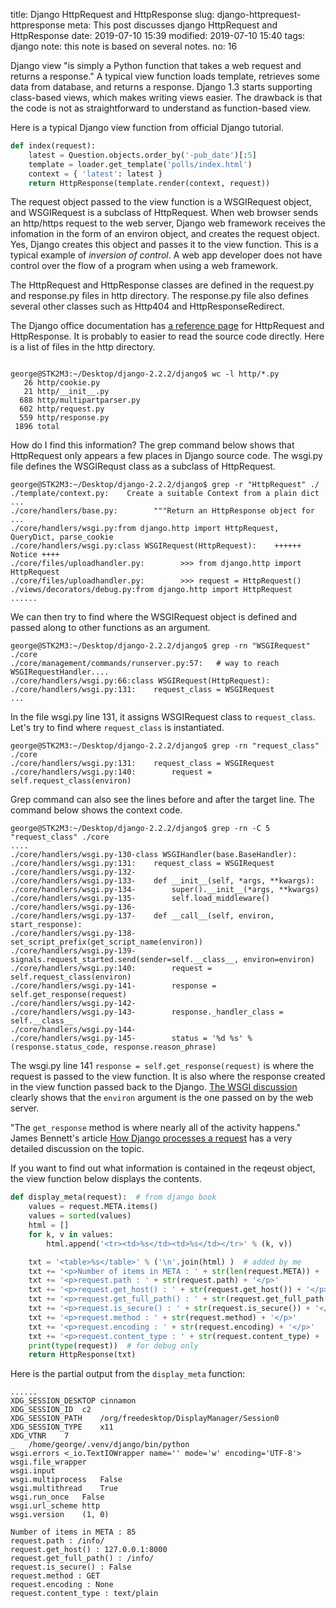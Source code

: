 title: Django HttpRequest and HttpResponse
slug: django-httprequest-httpresponse
meta: This post discusses django HttpRequest and HttpResponse
date: 2019-07-10 15:39
modified: 2019-07-10 15:40
tags: django
note: this note is based on several notes.
no: 16


Django view "is simply a Python function that takes a web request and 
returns a response." A typical view function loads template, retrieves 
some data from database, and returns a response. Django 1.3 starts supporting 
class-based views, which makes writing views easier. The drawback is that 
the code is not as straightforward to understand as function-based view. 

Here is a typical Django view function from official Django tutorial. 

```python
def index(request):
    latest = Question.objects.order_by('-pub_date')[:5]
    template = loader.get_template('polls/index.html')
    context = { 'latest': latest }
    return HttpResponse(template.render(context, request))
```

The request object passed to the view function is a WSGIRequest object, and 
WSGIRequest is a subclass of HttpRequest.  When web browser sends an http/https
request to the web server, Django web framework receives the infomation in 
the form of an environ object, and creates the request object.  Yes, Django 
creates this object and passes it to the view function.  This is a 
typical example of *inversion of control*. A web app developer does not have
control over the flow of a program when using a web framework. 

The HttpRequest and HttpResponse classes are defined in the request.py and 
response.py files in http directory. The response.py file also defines 
several other classes such as Http404 and HttpResponseRedirect. 

The Django office documentation has 
[a reference page](https://docs.djangoproject.com/en/2.2/ref/request-response/) 
for HttpRequest and HttpResponse. It is probably to easier to read the source 
code directly. Here is a list of files in the http directory.

```

george@STK2M3:~/Desktop/django-2.2.2/django$ wc -l http/*.py
   26 http/cookie.py
   21 http/__init__.py
  688 http/multipartparser.py
  602 http/request.py
  559 http/response.py
 1896 total
```

How do I find this information? The grep command below shows that HttpRequest 
only appears a few places in Django source code. The wsgi.py file defines the 
WSGIRequst class as a subclass of HttpRequest. 

```
george@STK2M3:~/Desktop/django-2.2.2/django$ grep -r "HttpRequest" ./
./template/context.py:    Create a suitable Context from a plain dict ...
./core/handlers/base.py:        """Return an HttpResponse object for  ...
./core/handlers/wsgi.py:from django.http import HttpRequest, QueryDict, parse_cookie
./core/handlers/wsgi.py:class WSGIRequest(HttpRequest):    ++++++ Notice ++++
./core/files/uploadhandler.py:        >>> from django.http import HttpRequest
./core/files/uploadhandler.py:        >>> request = HttpRequest()
./views/decorators/debug.py:from django.http import HttpRequest
......
```

We can then try to find where the WSGIRequest object is defined and passed along 
to other functions as an argument. 

```
george@STK2M3:~/Desktop/django-2.2.2/django$ grep -rn "WSGIRequest" ./core
./core/management/commands/runserver.py:57:   # way to reach WSGIRequestHandler....
./core/handlers/wsgi.py:66:class WSGIRequest(HttpRequest):
./core/handlers/wsgi.py:131:    request_class = WSGIRequest
...
```

In the file wsgi.py line 131, it assigns WSGIRequest class to `request_class`. 
Let's try to find where `request_class` is instantiated. 

```
george@STK2M3:~/Desktop/django-2.2.2/django$ grep -rn "request_class" ./core
./core/handlers/wsgi.py:131:    request_class = WSGIRequest
./core/handlers/wsgi.py:140:        request = self.request_class(environ)
```

Grep command can also see the lines before and after the target line.  The command 
below shows the context code. 

```
george@STK2M3:~/Desktop/django-2.2.2/django$ grep -rn -C 5 "request_class" ./core
....
./core/handlers/wsgi.py-130-class WSGIHandler(base.BaseHandler):
./core/handlers/wsgi.py:131:    request_class = WSGIRequest
./core/handlers/wsgi.py-132-
./core/handlers/wsgi.py-133-    def __init__(self, *args, **kwargs):
./core/handlers/wsgi.py-134-        super().__init__(*args, **kwargs)
./core/handlers/wsgi.py-135-        self.load_middleware()
./core/handlers/wsgi.py-136-
./core/handlers/wsgi.py-137-    def __call__(self, environ, start_response):
./core/handlers/wsgi.py-138-        set_script_prefix(get_script_name(environ))
./core/handlers/wsgi.py-139-        signals.request_started.send(sender=self.__class__, environ=environ)
./core/handlers/wsgi.py:140:        request = self.request_class(environ)
./core/handlers/wsgi.py-141-        response = self.get_response(request)
./core/handlers/wsgi.py-142-
./core/handlers/wsgi.py-143-        response._handler_class = self.__class__
./core/handlers/wsgi.py-144-
./core/handlers/wsgi.py-145-        status = '%d %s' % (response.status_code, response.reason_phrase)
```

The wsgi.py line 141 `response = self.get_response(request)` is where 
the request is passed to the view function. It is also where the response created 
in the view function passed back to the Django. 
[The WSGI discussion]({filename}django-wsgi.md) 
clearly shows that the `environ` argument is the one passed on by the web 
server. 

"The `get_response` method is where nearly all of the activity happens." James 
Bennett's article 
[How Django processes a request](https://www.b-list.org/weblog/2006/jun/13/how-django-processes-request/) 
has a very detailed discussion on the topic. 

If you want to find out what information is contained in the reqeust object, the 
view function below displays the contents. 

```python
def display_meta(request):  # from django book
    values = request.META.items()
    values = sorted(values)
    html = []
    for k, v in values:
        html.append('<tr><td>%s</td><td>%s</td></tr>' % (k, v))

    txt = '<table>%s</table>' % ('\n'.join(html) )  # added by me
    txt += '<p>Number of items in META : ' + str(len(request.META)) + '</p>' 
    txt += '<p>request.path : ' + str(request.path) + '</p>' 
    txt += '<p>request.get_host() : ' + str(request.get_host()) + '</p>' 
    txt += '<p>request.get_full_path() : ' + str(request.get_full_path()) + '</p>' 
    txt += '<p>request.is_secure() : ' + str(request.is_secure()) + '</p>' 
    txt += '<p>request.method : ' + str(request.method) + '</p>' 
    txt += '<p>request.encoding : ' + str(request.encoding) + '</p>' 
    txt += '<p>request.content_type : ' + str(request.content_type) + '</p>' 
    print(type(request))  # for debug only
    return HttpResponse(txt)
```

Here is the partial output from the `display_meta` function:

```
......
XDG_SESSION_DESKTOP	cinnamon
XDG_SESSION_ID	c2
XDG_SESSION_PATH	/org/freedesktop/DisplayManager/Session0
XDG_SESSION_TYPE	x11
XDG_VTNR	7
_	/home/george/.venv/django/bin/python
wsgi.errors	<_io.TextIOWrapper name='' mode='w' encoding='UTF-8'>
wsgi.file_wrapper	
wsgi.input	
wsgi.multiprocess	False
wsgi.multithread	True
wsgi.run_once	False
wsgi.url_scheme	http
wsgi.version	(1, 0)

Number of items in META : 85
request.path : /info/
request.get_host() : 127.0.0.1:8000
request.get_full_path() : /info/
request.is_secure() : False
request.method : GET
request.encoding : None
request.content_type : text/plain

```


